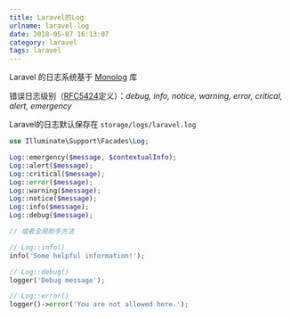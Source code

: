 ```yaml
---
title: Laravel的Log
urlname: laravel-log
date: 2018-05-07 16:13:07
category: laravel
tags: laravel
---
```

Laravel 的日志系统基于 [Monolog](https://github.com/Seldaek/monolog) 库

错误日志级别（[RFC5424](https://tools.ietf.org/html/rfc5424)定义）：_debug, info, notice, warning, error, critical, alert, emergency_

Laravel的日志默认保存在 `storage/logs/laravel.log`
```php
use Illuminate\Support\Facades\Log;

Log::emergency($message, $contextualInfo);
Log::alert($message);
Log::critical($message);
Log::error($message);
Log::warning($message);
Log::notice($message);
Log::info($message);
Log::debug($message);

// 或者全局助手方法

// Log::info()
info('Some helpful information!');

// Log::debug()
logger('Debug message');

// Log::error()
logger()->error('You are not allowed here.');
```